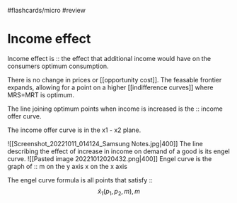 #flashcards/micro #review 
# Income effect
Income effect is :: the effect that additional income would have on the consumers optimum consumption. 
<!--SR:!2022-10-15,3,268-->
There is no change in prices or [[opportunity cost]]. The feasable frontier expands, allowing for a point on a higher [[indifference curves]] where MRS=MRT is optimum. 

The line joining optimum points when income is increased is the :: income offer curve. 
<!--SR:!2022-10-17,4,274-->

The income offer curve is in the x1 - x2 plane.

![[Screenshot_20221011_014124_Samsung Notes.jpg|400]]
The line describing the effect of increase in income on demand of a good is its engel curve.
![[Pasted image 20221012020432.png|400]]
Engel curve is the graph of :: m on the y axis x on the x axis
<!--SR:!2022-10-17,4,272-->
The engel curve formula is all points that satisfy :: $$\hat{x}_1(p_1,p_2,m),m$$
<!--SR:!2022-10-15,3,250-->

